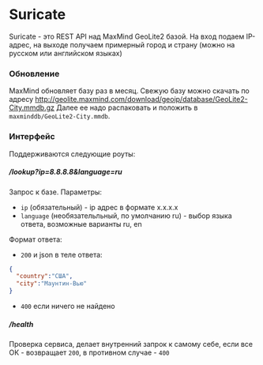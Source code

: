 # Suricate

Suricate - это REST API над MaxMind GeoLite2 базой. На вход подаем IP-адрес, на выходе получаем 
примерный город и страну (можно на русском или английском языках) 

### Обновление

MaxMind обновляет базу раз в месяц. 
Свежую базу можно скачать по адресу http://geolite.maxmind.com/download/geoip/database/GeoLite2-City.mmdb.gz
Далее ее надо распаковать и положить в `maxminddb/GeoLite2-City.mmdb`.

### Интерфейс
 
Поддерживаются следующие роуты:

##### /lookup?ip=8.8.8.8&language=ru
Запрос к базе. Параметры:
* `ip` (обязательный) - ip адрес в формате x.x.x.x
* `language` (необязательльный, по умолчанию ru) - выбор языка ответа, возможные варианты ru, en

Формат ответа:
* `200` и json в теле ответа:
 
```json
{
  "country":"США",
  "city":"Маунтин-Вью"
}
```
* `400` если ничего не найдено

##### /health 
Проверка сервиса, делает внутренний запрок к самому себе, если все ОК - возвращает `200`, 
в противном случае - `400`
